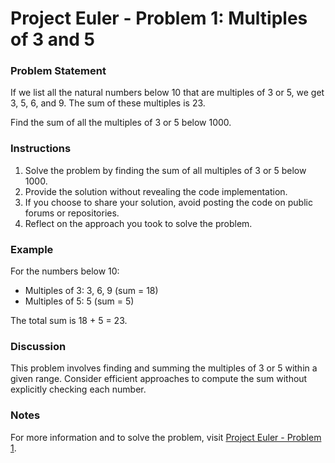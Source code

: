 # Project Euler - Problem 1: Multiples of 3 and 5

### Problem Statement

If we list all the natural numbers below 10 that are multiples of 3 or 5, we get 3, 5, 6, and 9. The sum of these multiples is 23.

Find the sum of all the multiples of 3 or 5 below 1000.

### Instructions

1. Solve the problem by finding the sum of all multiples of 3 or 5 below 1000.
2. Provide the solution without revealing the code implementation.
3. If you choose to share your solution, avoid posting the code on public forums or repositories.
4. Reflect on the approach you took to solve the problem.

### Example

For the numbers below 10:
- Multiples of 3: 3, 6, 9 (sum = 18)
- Multiples of 5: 5 (sum = 5)

The total sum is 18 + 5 = 23.

### Discussion

This problem involves finding and summing the multiples of 3 or 5 within a given range. Consider efficient approaches to compute the sum without explicitly checking each number.

### Notes

For more information and to solve the problem, visit [Project Euler - Problem 1](https://projecteuler.net/problem=1).
